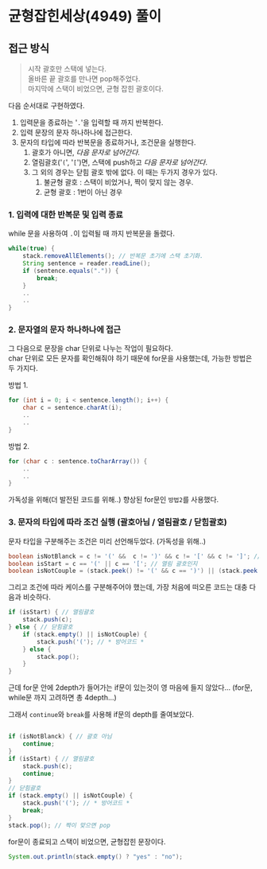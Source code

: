 # 균형잡힌세상(4949) 풀이

## 접근 방식 
> 시작 괄호만 스택에 넣는다.<br>
> 올바른 끝 괄호를 만나면 pop해주었다.<br>
> 마지막에 스택이 비었으면, 균형 잡힌 괄호이다.

다음 순서대로 구현하였다.

1. 입력문을 종료하는 '`.`'을 입력할 때 까지 반복한다.
1. 입력 문장의 문자 하나하나에 접근한다.
3. 문자의 타입에 따라 반복문을 종료하거나, 조건문을 실행한다.
    1. 괄호가 아니면, _다음 문자로 넘어간다_.
    1. 열림괄호('`(`', '`[`')면, 스택에 push하고 _다음 문자로 넘어간다_.
    1. 그 외의 경우는 닫힘 괄호 밖에 없다. 이 때는 두가지 경우가 있다.
        1. 불균형 괄호 : 스택이 비었거나, 짝이 맞지 않는 경우.
        2. 균형 괄호 : 1번이 아닌 경우 

### 1. 입력에 대한 반복문 및 입력 종료
while 문을 사용하여 `.`이 입력될 때 까지 반복문을 돌렸다.<br>

```java
while(true) {
    stack.removeAllElements(); // 반복문 초기에 스택 초기화.
    String sentence = reader.readLine();
    if (sentence.equals(".")) {
        break;
    }
    ..
    ..
}
```
### 2. 문자열의 문자 하나하나에 접근
그 다음으로 문장을 char 단위로 나누는 작업이 필요하다.<br>
char 단위로 모든 문자를 확인해줘야 하기 때문에 for문을 사용했는데, 가능한 방법은 두 가지다.

방법 1.
```java
for (int i = 0; i < sentence.length(); i++) {
    char c = sentence.charAt(i);
    ..
    ..
}
```
방법 2.
```java
for (char c : sentence.toCharArray()) {
    ..
    ..
}
```

가독성을 위해(더 발전된 코드를 위해..) 향상된 for문인 `방법2`를 사용했다.

### 3. 문자의 타입에 따라 조건 실행 (괄호아님 / 열림괄호 / 닫힘괄호)

문자 타입을 구분해주는 조건은 미리 선언해두었다. (가독성을 위해..)

```java
boolean isNotBlanck = c != '(' &&  c != ')' && c != '[' && c != ']'; // 괄호가 아닌 경우
boolean isStart = c == '(' || c == '['; // 열림 괄호인지
boolean isNotCouple = (stack.peek() != '(' && c == ')') || (stack.peek() != '[' && c == ']'); // 짝이 맞는지
```

그리고 조건에 따라 케이스를 구분해주어야 했는데, 가장 처음에 떠오른 코드는 대충 다음과 비슷하다.

```java
if (isStart) { // 열림괄호
    stack.push(c);
} else { // 닫힘괄호
    if (stack.empty() || isNotCouple) {
        stack.push('('); // * 방어코드 *
    } else {
        stack.pop();
    }
}
```

근데 for문 안에 2depth가 들어가는 if문이 있는것이 영 마음에 들지 않았다... (for문, while문 까지 고려하면 총 4depth...)

그래서 `continue`와 `break`를 사용해 if문의 depth를 줄여보았다.

```java

if (isNotBlanck) { // 괄호 아님
    continue;
}
if (isStart) { // 열림괄호
    stack.push(c);
    continue;
}
// 닫힘괄호
if (stack.empty() || isNotCouple) {
    stack.push('('); // * 방어코드 *
    break;
}
stack.pop(); // 짝이 맞으면 pop
```


for문이 종료되고 스택이 비었으면, 균형잡힌 문장이다.

```java
System.out.println(stack.empty() ? "yes" : "no");
```